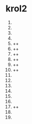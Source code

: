 # krol2
1. 
2. 
3. 
4. 
5. ++
6. ++
7. ++
8. ++
9. ++
10. ++
11. 
12. 
13. 
14. 
15. 
16. 
17. ++
18. 
19. 
